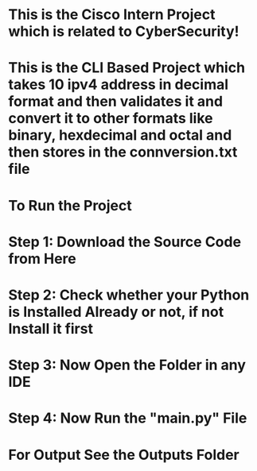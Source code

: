 # This is the Cisco Intern Project which is related to CyberSecurity!

# This is the CLI Based Project which takes 10 ipv4 address in decimal format and then validates it and convert it to other formats like binary, hexdecimal and octal and then stores in the connversion.txt file

# To Run the Project

# Step 1: Download the Source Code from Here

# Step 2: Check whether your Python is Installed Already or not, if not Install it first

# Step 3: Now Open the Folder in any IDE

# Step 4: Now Run the "main.py" File

# For Output See the Outputs Folder
